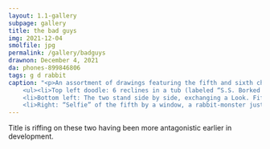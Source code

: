 ```yaml
---
layout: 1.1-gallery
subpage: gallery
title: the bad guys
img: 2021-12-04
smolfile: jpg
permalink: /gallery/badguys
drawnon: December 4, 2021
da: phones-899846806
tags: g d rabbit
caption: "<p>An assortment of drawings featuring the fifth and sixth characters. They stand together in the center: “It ain’t <em>that</em> deep—” says the fifth, but insists the sixth, “Oh, but it <em style='text-transform:uppercase;'>is</em>—”</p>
	<ul><li>Top left doodle: 6 reclines in a tub (labeled “S.S. Borked Perspective”), spilling a cocktail with a gesture in one hand, the other on a phone which she is not amused by. Saying “[>5000-word essay about someone being Objectively Wrong™]”</li>
	<li>Bottom left: The two stand side by side, exchanging a Look. Fifth’s arms are crossed; he looks uncertain, like, a silent “yeesh.”</li>
	<li>Right: “Selfie” of the fifth by a window, a rabbit-monster just outside. Captioned “nature is healing 😄😄😄😂🐇💀💀”</li></ul>"
---
```

Title is riffing on these two having been more antagonistic earlier in development.